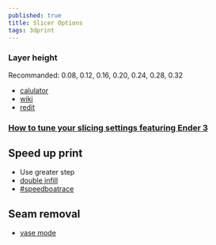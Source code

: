 ```yaml
---
published: true
title: Slicer Options
tags: 3dprint
---
```



### Layer height
Recommanded: 0.08, 0.12, 0.16, 0.20, 0.24, 0.28, 0.32
- [calulator](https://blog.prusaprinters.org/calculator/#optimallayer)
- [wiki](https://3dprint.wiki/reprap/anet/a8/layer-heights)
- [redit](https://www.reddit.com/r/CR10/comments/8i88h0/cr10s_layer_height_upgrade_is_there_such_a_thing/)

### [How to tune your slicing settings featuring Ender 3](https://www.youtube.com/watch?v=3yIebnVjADM)


## Speed up print
- Use greater step
- [double infill](https://www.youtube.com/watch?v=gSySGU-52Lo)
- [#speedboatrace](https://www.youtube.com/watch?v=6kRjdprTjFc)

## Seam removal
- [vase mode](https://www.youtube.com/watch?v=iJXIqdJpkuI)
